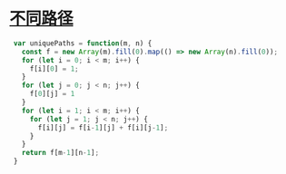 # [不同路径](https://leetcode-cn.com/problems/unique-paths/)


```js
 var uniquePaths = function(m, n) {
   const f = new Array(m).fill(0).map(() => new Array(n).fill(0));
   for (let i = 0; i < m; i++) {
     f[i][0] = 1;
   }
   for (let j = 0; j < n; j++) {
     f[0][j] = 1
   }
   for (let i = 1; i < m; i++) {
     for (let j = 1; j < n; j++) {
       f[i][j] = f[i-1][j] + f[i][j-1];
     }
   }
   return f[m-1][n-1];
 }
```